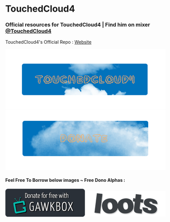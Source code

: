 # TouchedCloud4
### Official resources for TouchedCloud4 | Find him on mixer [@TouchedCloud4](https://mixer.com/TouchedCloud4)
TouchedCloud4's Official Repo : [Website](https://jeremysmai.github.io/TouchedCloud4/)

<img src="tcbanner.png">
<img src="tcdonatetest.png">

#### Feel Free To Borrow below images ~ Free Dono Alphas :
<img src="GawkBox.png">
<img src="loots.png">
